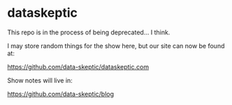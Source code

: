 dataskeptic
===========

This repo is in the process of being deprecated... I think.

I may store random things for the show here, but our site can now be found at:

https://github.com/data-skeptic/dataskeptic.com

Show notes will live in:

https://github.com/data-skeptic/blog

